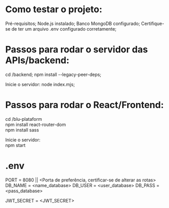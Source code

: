 # Como testar o projeto:

Pré-requisitos;
Node.js instalado;
Banco MongoDB configurado;
Certifique-se de ter um arquivo .env configurado corretamente;

# Passos para rodar o servidor das APIs/backend:

cd /backend;
npm install --legacy-peer-deps;

Inicie o servidor:
node index.mjs;

# Passos para rodar o React/Frontend:

cd /blu-plataform  
npm install react-router-dom  
npm install sass  

Inicie o servidor:  
npm start  

# .env
PORT = 8080 || <Porta de preferência, certificar-se de alterar as rotas>
DB_NAME = <name_database>
DB_USER = <user_database>
DB_PASS = <pass_database>

JWT_SECRET = <JWT_SECRET>
